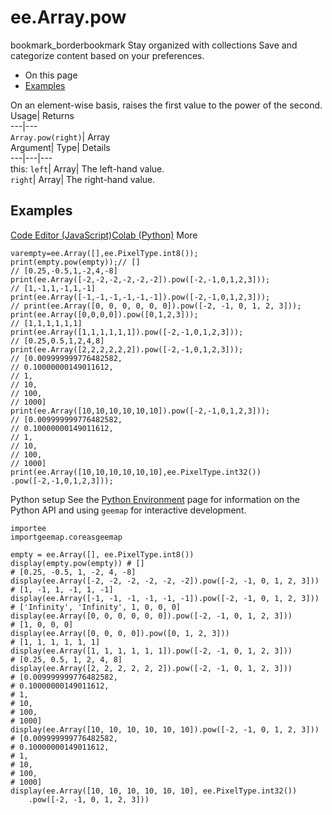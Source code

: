  
#  ee.Array.pow 
bookmark_borderbookmark Stay organized with collections  Save and categorize content based on your preferences. 
  * On this page
  * [Examples](https://developers.google.com/earth-engine/apidocs/ee-array-pow#examples)


On an element-wise basis, raises the first value to the power of the second. 
Usage| Returns  
---|---  
`Array.pow(right)`| Array  
Argument| Type| Details  
---|---|---  
this: `left`| Array| The left-hand value.  
`right`| Array| The right-hand value.  
## Examples
[Code Editor (JavaScript)](https://developers.google.com/earth-engine/apidocs/ee-array-pow#code-editor-javascript-sample)[Colab (Python)](https://developers.google.com/earth-engine/apidocs/ee-array-pow#colab-python-sample) More
```
varempty=ee.Array([],ee.PixelType.int8());
print(empty.pow(empty));// []
// [0.25,-0.5,1,-2,4,-8]
print(ee.Array([-2,-2,-2,-2,-2,-2]).pow([-2,-1,0,1,2,3]));
// [1,-1,1,-1,1,-1]
print(ee.Array([-1,-1,-1,-1,-1,-1]).pow([-2,-1,0,1,2,3]));
// print(ee.Array([0, 0, 0, 0, 0, 0]).pow([-2, -1, 0, 1, 2, 3]));
print(ee.Array([0,0,0,0]).pow([0,1,2,3]));
// [1,1,1,1,1,1]
print(ee.Array([1,1,1,1,1,1]).pow([-2,-1,0,1,2,3]));
// [0.25,0.5,1,2,4,8]
print(ee.Array([2,2,2,2,2,2]).pow([-2,-1,0,1,2,3]));
// [0.009999999776482582,
// 0.10000000149011612,
// 1,
// 10,
// 100,
// 1000]
print(ee.Array([10,10,10,10,10,10]).pow([-2,-1,0,1,2,3]));
// [0.009999999776482582,
// 0.10000000149011612,
// 1,
// 10,
// 100,
// 1000]
print(ee.Array([10,10,10,10,10,10],ee.PixelType.int32())
.pow([-2,-1,0,1,2,3]));
```
Python setup
See the [ Python Environment](https://developers.google.com/earth-engine/guides/python_install) page for information on the Python API and using `geemap` for interactive development.
```
importee
importgeemap.coreasgeemap
```
```
empty = ee.Array([], ee.PixelType.int8())
display(empty.pow(empty)) # []
# [0.25, -0.5, 1, -2, 4, -8]
display(ee.Array([-2, -2, -2, -2, -2, -2]).pow([-2, -1, 0, 1, 2, 3]))
# [1, -1, 1, -1, 1, -1]
display(ee.Array([-1, -1, -1, -1, -1, -1]).pow([-2, -1, 0, 1, 2, 3]))
# ['Infinity', 'Infinity', 1, 0, 0, 0]
display(ee.Array([0, 0, 0, 0, 0, 0]).pow([-2, -1, 0, 1, 2, 3]))
# [1, 0, 0, 0]
display(ee.Array([0, 0, 0, 0]).pow([0, 1, 2, 3]))
# [1, 1, 1, 1, 1, 1]
display(ee.Array([1, 1, 1, 1, 1, 1]).pow([-2, -1, 0, 1, 2, 3]))
# [0.25, 0.5, 1, 2, 4, 8]
display(ee.Array([2, 2, 2, 2, 2, 2]).pow([-2, -1, 0, 1, 2, 3]))
# [0.009999999776482582,
# 0.10000000149011612,
# 1,
# 10,
# 100,
# 1000]
display(ee.Array([10, 10, 10, 10, 10, 10]).pow([-2, -1, 0, 1, 2, 3]))
# [0.009999999776482582,
# 0.10000000149011612,
# 1,
# 10,
# 100,
# 1000]
display(ee.Array([10, 10, 10, 10, 10, 10], ee.PixelType.int32())
    .pow([-2, -1, 0, 1, 2, 3]))
```

